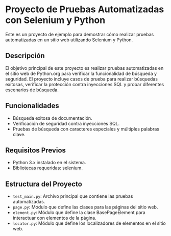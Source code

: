 # Proyecto de Pruebas Automatizadas con Selenium y Python

Este es un proyecto de ejemplo para demostrar cómo realizar pruebas automatizadas en un sitio web utilizando Selenium y Python.

## Descripción

El objetivo principal de este proyecto es realizar pruebas automatizadas en el sitio web de Python.org para verificar la funcionalidad de búsqueda y seguridad. El proyecto incluye casos de prueba para realizar búsquedas exitosas, verificar la protección contra inyecciones SQL y probar diferentes escenarios de búsqueda.

## Funcionalidades

- Búsqueda exitosa de documentación.
- Verificación de seguridad contra inyecciones SQL.
- Pruebas de búsqueda con caracteres especiales y múltiples palabras clave.

## Requisitos Previos

- Python 3.x instalado en el sistema.
- Bibliotecas requeridas: selenium.


## Estructura del Proyecto

- `test_main.py`: Archivo principal que contiene las pruebas automatizadas.
- `page.py`: Módulo que define las clases para las páginas del sitio web.
- `element.py`: Módulo que define la clase BasePageElement para interactuar con elementos de la página.
- `locator.py`: Módulo que define los localizadores de elementos en el sitio web.




